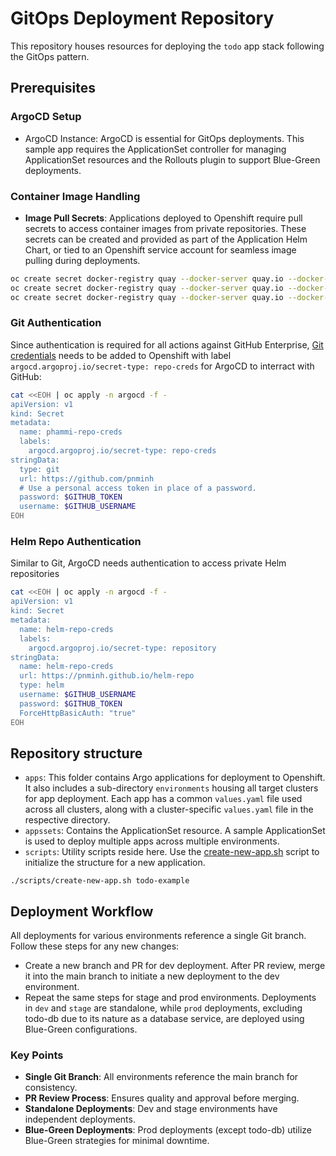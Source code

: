 # GitOps Deployment Repository
This repository houses resources for deploying the `todo` app stack following the GitOps pattern.
## Prerequisites
### ArgoCD Setup
- ArgoCD Instance: ArgoCD is essential for GitOps deployments. This sample app requires the ApplicationSet controller for managing ApplicationSet resources and the Rollouts plugin to support Blue-Green deployments.
### Container Image Handling
- **Image Pull Secrets**: Applications deployed to Openshift require pull secrets to access container images from private repositories. These secrets can be created and provided as part of the Application Helm Chart, or tied to an Openshift service account for seamless image pulling during deployments.
```sh
oc create secret docker-registry quay --docker-server quay.io --docker-username $QUAY_USER --docker-password $QUAY_TOKEN -n dev
oc create secret docker-registry quay --docker-server quay.io --docker-username $QUAY_USER --docker-password $QUAY_TOKEN -n stage
oc create secret docker-registry quay --docker-server quay.io --docker-username $QUAY_USER --docker-password $QUAY_TOKEN -n prod
```
### Git Authentication
Since authentication is required for all actions against GitHub Enterprise, [Git credentials](https://argo-cd.readthedocs.io/en/latest/operator-manual/declarative-setup/#repository-credentials) needs to be added to Openshift with label `argocd.argoproj.io/secret-type: repo-creds` for ArgoCD to interract with GitHub:
```bash
cat <<EOH | oc apply -n argocd -f - 
apiVersion: v1
kind: Secret
metadata:
  name: phammi-repo-creds
  labels:
    argocd.argoproj.io/secret-type: repo-creds
stringData:
  type: git
  url: https://github.com/pnminh
  # Use a personal access token in place of a password.
  password: $GITHUB_TOKEN
  username: $GITHUB_USERNAME
EOH
```
### Helm Repo Authentication
Similar to Git, ArgoCD needs authentication to access private Helm repositories
```bash
cat <<EOH | oc apply -n argocd -f - 
apiVersion: v1
kind: Secret
metadata:
  name: helm-repo-creds
  labels:
    argocd.argoproj.io/secret-type: repository
stringData:
  name: helm-repo-creds
  url: https://pnminh.github.io/helm-repo
  type: helm
  username: $GITHUB_USERNAME
  password: $GITHUB_TOKEN
  ForceHttpBasicAuth: "true"
EOH
``` 
## Repository structure
- `apps`: This folder contains Argo applications for deployment to Openshift. It also includes a sub-directory `environments` housing all target clusters for app deployment. Each app has a common `values.yaml` file used across all clusters, along with a cluster-specific `values.yaml` file in the respective directory.
- `appssets`: Contains the ApplicationSet resource. A sample ApplicationSet is used to deploy multiple apps across multiple environments.
- `scripts`: Utility scripts reside here. Use the [create-new-app.sh](./scripts/create-new-app.sh) script to initialize the structure for a new application.
```
./scripts/create-new-app.sh todo-example
```
## Deployment Workflow
All deployments for various environments reference a single Git branch. Follow these steps for any new changes:
- Create a new branch and PR for dev deployment. After PR review, merge it into the main branch to initiate a new deployment to the dev environment.
- Repeat the same steps for stage and prod environments.
Deployments in `dev` and `stage` are standalone, while `prod` deployments, excluding todo-db due to its nature as a database service, are deployed using Blue-Green configurations.
### Key Points
- **Single Git Branch**: All environments reference the main branch for consistency.
- **PR Review Process**: Ensures quality and approval before merging.
- **Standalone Deployments**: Dev and stage environments have independent deployments.
- **Blue-Green Deployments**: Prod deployments (except todo-db) utilize Blue-Green strategies for minimal downtime.